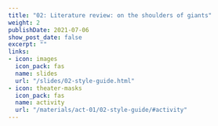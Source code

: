 ```yaml
---
title: "02: Literature review: on the shoulders of giants"
weight: 2
publishDate: 2021-07-06
show_post_date: false
excerpt: ""
links:
- icon: images
  icon_pack: fas
  name: slides
  url: "/slides/02-style-guide.html"
- icon: theater-masks
  icon_pack: fas
  name: activity
  url: "/materials/act-01/02-style-guide/#activity"
---
```

<script src="{{< blogdown/postref >}}index_files/clipboard/clipboard.min.js"></script>
<link href="{{< blogdown/postref >}}index_files/xaringanExtra-clipboard/xaringanExtra-clipboard.css" rel="stylesheet" />
<script src="{{< blogdown/postref >}}index_files/xaringanExtra-clipboard/xaringanExtra-clipboard.js"></script>
<script>window.xaringanExtraClipboard(null, {"button":"Copy Code","success":"Copied!","error":"Press Ctrl+C to Copy"})</script>



